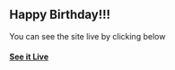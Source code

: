 ## Happy Birthday!!!


You can see the site live by clicking below
#### [See it Live](https://tusharmahajan16.github.io/birthday.github.io/)
